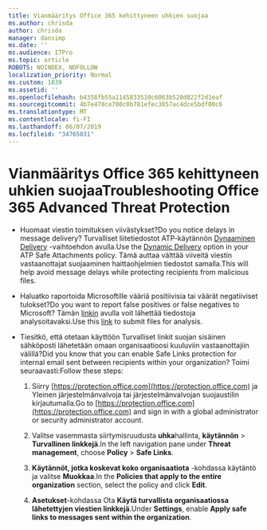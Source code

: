 ```yaml
---
title: Vianmääritys Office 365 kehittyneen uhkien suojaa
ms.author: chrisda
author: chrisda
manager: dansimp
ms.date: ''
ms.audience: ITPro
ms.topic: article
ROBOTS: NOINDEX, NOFOLLOW
localization_priority: Normal
ms.custom: 1039
ms.assetid: ''
ms.openlocfilehash: b4358fb55a1145833510c6063b520d822f2d1eaf
ms.sourcegitcommit: 4b7e478ce700c0b781efec3857ac4dce5bdf00c6
ms.translationtype: MT
ms.contentlocale: fi-FI
ms.lasthandoff: 06/07/2019
ms.locfileid: "34765031"
---
```

# <a name="troubleshooting-office-365-advanced-threat-protection"></a><span data-ttu-id="b1102-102">Vianmääritys Office 365 kehittyneen uhkien suojaa</span><span class="sxs-lookup"><span data-stu-id="b1102-102">Troubleshooting Office 365 Advanced Threat Protection</span></span>

- <span data-ttu-id="b1102-103">Huomaat viestin toimituksen viivästykset?</span><span class="sxs-lookup"><span data-stu-id="b1102-103">Do you notice delays in message delivery?</span></span> <span data-ttu-id="b1102-104">Turvalliset liitetiedostot ATP-käytännön [Dynaaminen Delivery](https://docs.microsoft.com/office365/securitycompliance/dynamic-delivery-and-previewing) -vaihtoehdon avulla.</span><span class="sxs-lookup"><span data-stu-id="b1102-104">Use the [Dynamic Delivery](https://docs.microsoft.com/office365/securitycompliance/dynamic-delivery-and-previewing) option in your ATP Safe Attachments policy.</span></span> <span data-ttu-id="b1102-105">Tämä auttaa välttää viiveitä viestin vastaanottajat suojaaminen haittaohjelmien tiedostot samalla.</span><span class="sxs-lookup"><span data-stu-id="b1102-105">This will help avoid message delays while protecting recipients from malicious files.</span></span>

- <span data-ttu-id="b1102-106">Haluatko raportoida Microsoftille vääriä positiivisia tai väärät negatiiviset tulokset?</span><span class="sxs-lookup"><span data-stu-id="b1102-106">Do you want to report false positives or false negatives to Microsoft?</span></span> <span data-ttu-id="b1102-107">Tämän [linkin](https://www.microsoft.com/wdsi/filesubmission/) avulla voit lähettää tiedostoja analysoitavaksi.</span><span class="sxs-lookup"><span data-stu-id="b1102-107">Use this [link](https://www.microsoft.com/wdsi/filesubmission/) to submit files for analysis.</span></span>

- <span data-ttu-id="b1102-108">Tiesitkö, että otetaan käyttöön Turvalliset linkit suojan sisäinen sähköposti lähetetään omaan organisaatioosi kuuluviin vastaanottajiin välillä?</span><span class="sxs-lookup"><span data-stu-id="b1102-108">Did you know that you can enable Safe Links protection for internal email sent between recipients within your organization?</span></span> <span data-ttu-id="b1102-109">Toimi seuraavasti:</span><span class="sxs-lookup"><span data-stu-id="b1102-109">Follow these steps:</span></span>

  1. <span data-ttu-id="b1102-110">Siirry [https://protection.office.com](https://protection.office.com) ja Yleinen järjestelmänvalvoja tai järjestelmänvalvojan suojaustilin kirjautumalla.</span><span class="sxs-lookup"><span data-stu-id="b1102-110">Go to [https://protection.office.com](https://protection.office.com) and sign in with a global administrator or security administrator account.</span></span>

  2. <span data-ttu-id="b1102-111">Valitse vasemmasta siirtymisruudusta **uhka**hallinta, **käytännön** \> **Turvallinen linkkejä**.</span><span class="sxs-lookup"><span data-stu-id="b1102-111">In the left navigation pane under **Threat management**, choose **Policy** \> **Safe Links**.</span></span>

  3. <span data-ttu-id="b1102-112">**Käytännöt, jotka koskevat koko organisaatiota** -kohdassa käytäntö ja valitse **Muokkaa**.</span><span class="sxs-lookup"><span data-stu-id="b1102-112">In the **Policies that apply to the entire organization** section, select the policy and click **Edit**.</span></span>

  4. <span data-ttu-id="b1102-113">**Asetukset**-kohdassa Ota **Käytä turvallista organisaatiossa lähetettyjen viestien linkkejä**.</span><span class="sxs-lookup"><span data-stu-id="b1102-113">Under **Settings**, enable **Apply safe links to messages sent within the organization**.</span></span>
